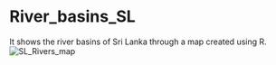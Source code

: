# River_basins_SL
It shows the river basins of Sri Lanka through a map created using R. 
![SL_Rivers_map](images/srilanka_river_basins.png)
